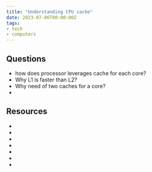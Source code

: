 ```yaml
---
title: "Understanding CPU cache"
date: 2023-07-06T00:00:00Z
tags:
- tech
- computers
---
```


## Questions

- how does processor leverages cache for each core?
- Why L1 is faster than L2?
- Why need of two caches for a core?
- 

## Resources

- [](https://www.cs.mcgill.ca/~rwest/wikispeedia/wpcd/wp/c/CPU_cache.htm)
- [](https://teivah.medium.com/go-and-cpu-caches-af5d32cc5592)
- [](https://unix.stackexchange.com/questions/167038/is-there-any-way-to-know-the-size-of-l1-l2-l3-cache-and-ram-in-linux)
- [](https://stackoverflow.com/questions/4666728/why-is-the-size-of-l1-cache-smaller-than-that-of-the-l2-cache-in-most-of-the-pro?noredirect=1&lq=1)
- [](https://stackoverflow.com/questions/22570526/why-does-intel-use-a-vipt-cache-and-not-vivt-or-pipt)
- [](https://cvw.cac.cornell.edu/codeopt/memhier)
- 